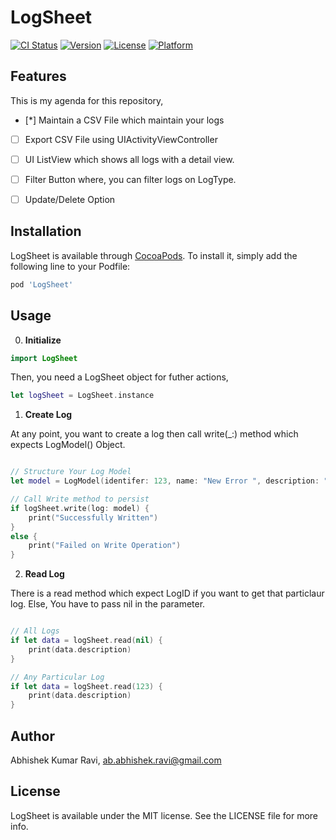 # LogSheet

[![CI Status](https://img.shields.io/travis/b0ttleneck/LogSheet.svg?style=flat)](https://travis-ci.org/b0ttleneck/LogSheet)
[![Version](https://img.shields.io/cocoapods/v/LogSheet.svg?style=flat)](https://cocoapods.org/pods/LogSheet)
[![License](https://img.shields.io/cocoapods/l/LogSheet.svg?style=flat)](https://cocoapods.org/pods/LogSheet)
[![Platform](https://img.shields.io/cocoapods/p/LogSheet.svg?style=flat)](https://cocoapods.org/pods/LogSheet)

## Features

This is my agenda for this repository, 

- [*] Maintain a CSV File which maintain your logs
- [ ] Export CSV File using UIActivityViewController
- [ ] UI ListView which shows all logs with a detail view.
- [ ] Filter Button where, you can filter logs on LogType.
- [ ] Update/Delete Option 


## Installation

LogSheet is available through [CocoaPods](https://cocoapods.org). To install
it, simply add the following line to your Podfile:

```ruby
pod 'LogSheet'
```

## Usage

0. **Initialize**

```swift
import LogSheet
```

Then, you need a LogSheet object for futher actions,
```swift
let logSheet = LogSheet.instance
```

1. **Create Log**

At any point, you want to create a log then call write(_:) method which expects LogModel() Object. 

```swift

// Structure Your Log Model
let model = LogModel(identifer: 123, name: "New Error ", description: "This is my Error. I should write a detailed explanation", tags: [.buisnessError], type: .verbose, createTimestamp: Date(), updateTimestamp: Date())

// Call Write method to persist
if logSheet.write(log: model) {
    print("Successfully Written")
}
else {
    print("Failed on Write Operation")
}

```

2. **Read Log**

There is a read method which expect LogID if you want to get that particlaur log. Else, You have to pass nil in the parameter.

```swift

// All Logs
if let data = logSheet.read(nil) {
    print(data.description)
}

// Any Particular Log
if let data = logSheet.read(123) {
    print(data.description)
}

```

## Author

Abhishek Kumar Ravi, ab.abhishek.ravi@gmail.com

## License

LogSheet is available under the MIT license. See the LICENSE file for more info.
